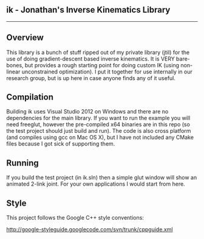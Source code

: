**ik - Jonathan's Inverse Kinematics Library**
---------
---------

**Overview**
--------

This library is a bunch of stuff ripped out of my private library (jtil) for the use of doing gradient-descent based inverse kinematics.  It is VERY bare-bones, but provides a rough starting point for doing custom IK (using non-linear unconstrained optimization).  I put it together for use internally in our research group, but is up here in case anyone finds any of it useful.

**Compilation**
---------------

Building ik uses Visual Studio 2012 on Windows and there are no dependencies for the main library.   If you want to run the example you will need freeglut, however the pre-compiled x64 binaries are in this repo (so the test project should just build and run).  The code is also cross platform (and compiles using gcc on Mac OS X), but I have not included any CMake files because I got sick of supporting them.

**Running**
---------------

If you build the test project (in ik.sln) then a simple glut window will show an animated 2-link joint.  For your own applications I would start from here.

**Style**
---------

This project follows the Google C++ style conventions: 

<http://google-styleguide.googlecode.com/svn/trunk/cppguide.xml>
